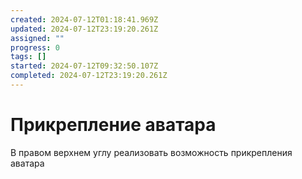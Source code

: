 ```yaml
---
created: 2024-07-12T01:18:41.969Z
updated: 2024-07-12T23:19:20.261Z
assigned: ""
progress: 0
tags: []
started: 2024-07-12T09:32:50.107Z
completed: 2024-07-12T23:19:20.261Z
---
```


# Прикрепление аватара

В правом верхнем углу реализовать возможность прикрепления аватара
